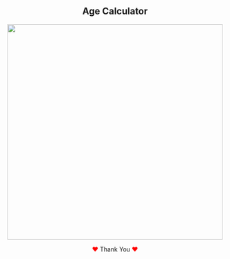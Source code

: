 <h2 align="center">Age Calculator</h2>
    
  <p align="center">
    <img width="500px"  src="https://user-images.githubusercontent.com/80118217/193442184-3795e59d-4196-49c9-ab0d-0e7afebe8c24.JPG">
  </p>
  

<p align="center"><span style="color: red;">&hearts;</span> Thank You <span style="color: red;">&hearts;</span></p>
